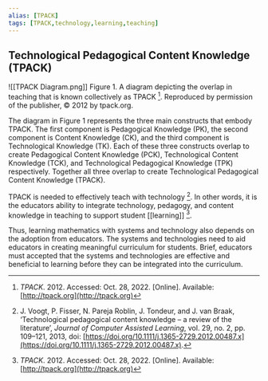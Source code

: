 ```yaml
---
alias: [TPACK]
tags: [TPACK,technology,learning,teaching]
---
```


## Technological Pedagogical Content Knowledge (TPACK)

![[TPACK Diagram.png]]
Figure 1. A diagram depicting the overlap in teaching that is known collectively as TPACK [^1]. Reproduced by permission of the publisher, © 2012 by tpack.org.

The diagram in Figure 1 represents the three main constructs that embody TPACK. The first component is Pedagogical Knowledge (PK), the second component is Content Knowledge (CK), and the third component is Technological Knowledge (TK). Each of these three constructs overlap to create Pedagogical Content Knowledge (PCK), Technological Content Knowledge (TCK), and Technological Pedagogical Knowledge (TPK) respectively. Together all three overlap to create Technological Pedagogical Content Knowledge (TPACK).

TPACK is needed to effectively teach with technology [^2]. In other words, it is the educators ability to integrate technology, pedagogy, and content knowledge in teaching to support student [[learning]] [^1]. 

Thus, learning mathematics with systems and technology also depends on the adoption from educators. The systems and technologies need to aid educators in creating meaningful curriculum for students. Brief, educators must accepted that the systems and technologies are effective and beneficial to learning before they can be integrated into the curriculum.

[^1]: _TPACK_. 2012. Accessed: Oct. 28, 2022. \[Online\]. Available: [http://tpack.org](http://tpack.org)
[^2]: J. Voogt, P. Fisser, N. Pareja Roblin, J. Tondeur, and J. van Braak, ‘Technological pedagogical content knowledge – a review of the literature’, _Journal of Computer Assisted Learning_, vol. 29, no. 2, pp. 109–121, 2013, doi: [https://doi.org/10.1111/j.1365-2729.2012.00487.x](https://doi.org/10.1111/j.1365-2729.2012.00487.x).